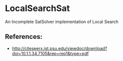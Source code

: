 # LocalSearchSat
An Incomplete SatSolver implementation of Local Search

## References: 
* http://citeseerx.ist.psu.edu/viewdoc/download?doi=10.1.1.34.7105&rep=rep1&type=pdf
